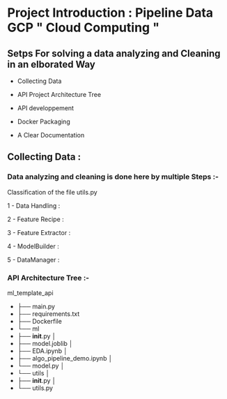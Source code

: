 # Project Introduction : Pipeline Data GCP " Cloud Computing "

## Setps For solving a data analyzing and Cleaning in an elborated Way

- Collecting Data

- API Project Architecture Tree 

- API developpement 

- Docker Packaging 

- A Clear Documentation

## Collecting Data :

### Data analyzing and cleaning is done here by multiple Steps :-

Classification of the file utils.py

1 - Data Handling : 

2 - Feature Recipe :

3 - Feature Extractor : 

4 - ModelBuilder : 

5 - DataManager : 

### API Architecture Tree :-

ml_template_api

- ├── main.py
- ├── requirements.txt
- ├── Dockerfile
- └── ml
 - ├── __init__.py
   │
 - ├── model.joblib
   │
 - ├── EDA.ipynb
   │
 - ├── algo_pipeline_demo.ipynb
   │
 - └── model.py
   │
 - └── utils
   │
 - ├── __init__.py
   │
 - └── utils.py
 
 ###
      



